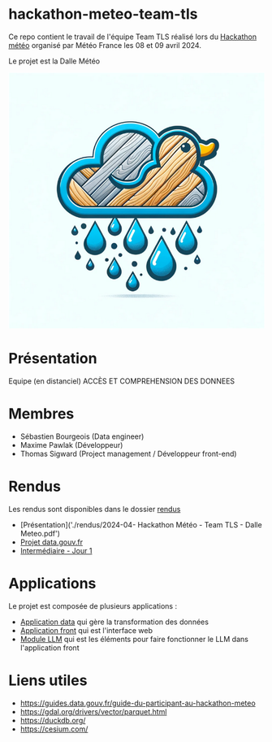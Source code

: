 # hackathon-meteo-team-tls

Ce repo contient le travail de l'équipe Team TLS réalisé lors du [Hackathon météo](https://www.data.gouv.fr/fr/posts/hackathon-donnees-ouvertes-meteo-france-venez-valoriser-les-donnees-publiques-meteorologiques/) organisé par Météo France les 08 et 09 avril 2024.

Le projet est la Dalle Météo

![logo](./logo-dalle-meteo.png)

# Présentation
Equipe (en distanciel) ACCÈS ET COMPREHENSION DES DONNEES

# Membres 
* Sébastien Bourgeois (Data engineer)
* Maxime  Pawlak (Développeur)
* Thomas Sigward (Project management / Développeur front-end)

# Rendus
Les rendus sont disponibles dans le dossier [rendus](./rendus)
* [Présentation]('./rendus/2024-04- Hackathon Météo - Team TLS - Dalle Meteo.pdf')
* [Projet data.gouv.fr](https://www.data.gouv.fr/fr/reuses/projet-la-dalle-meteo/)
* [Intermédiaire - Jour 1](./rendus/Rendu-Jour-1.md)

# Applications
Le projet est composée de plusieurs applications : 
* [Application data](./app-data/) qui gère la transformation des données
* [Application front](./app-front) qui est l'interface web
* [Module LLM](./llm) qui est les éléments pour faire fonctionner le LLM dans l'application front


# Liens utiles
* https://guides.data.gouv.fr/guide-du-participant-au-hackathon-meteo
* https://gdal.org/drivers/vector/parquet.html
* https://duckdb.org/
* https://cesium.com/
